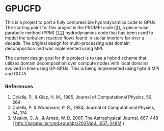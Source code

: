 # GPUCFD

This is a project to port a fully compressible hydrodynamics code to GPUs. The starting point for this project is the PROMPI code [[3](#ref3)], a piece-wise parabolic method (PPM) [[1](#ref1),[2](#ref2)] hydrodynamics code that has been used to model the turbulent reactive flows found in stellar interiors for over a decade. The original design for multi-processing was domain decomposition and was implemented using MPI.  

The current design goal for this project is to use a hybrid scheme that utilizes domain decomposition over compute nodes with local domains evolved in time using GP-GPUs. This is being implemented using hybrid MPI and CUDA.

### References ###

1. <a id="ref1"></a> Colella, P., & Glaz, H. M., 1985, Journal of Computational Physics, 59, 264 
2. <a id="ref2"></a> Colella, P. & Woodward, P. R., 1984, Journal of Computational Physics, 54, 174 
3. <a id="ref3"></a> Meakin, C. A., & Arnett, W. D. 2007, The Astrophysical Journal, 667, 448 (  http://adsabs.harvard.edu/abs/2007ApJ...667..448M )
